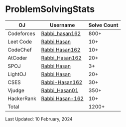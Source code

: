 # ProblemSolvingStats


| OJ | Username | Solve Count |
| -- | -------- | ----------- |
| Codeforces | [Rabbi_hasan162](https://codeforces.com/profile/Rabbi_hasan162) | 800+ |
| Leet Code | [Rabbi Hasan](https://leetcode.com/u/Rabbi_Hasan-162/) | 10+ |
| CodeChef | [Rabbi Hasan162](https://www.codechef.com/users/rabbi_hasan162) | 10+ |
| AtCoder | [Rabbi_Hasan162](https://atcoder.jp/users/Rabbi_Hasan162) | 20+ |
| SPOJ | [Rabbi Hasan](https://www.spoj.com/myaccount/) | 3+ | 
| LightOJ | [Rabbi Hasan](https://lightoj.com/user/user-xfudm) | 20+ | 
| CSES | [Rabbi-Hasan162](https://cses.fi/user/171518) | 30+ |
| Vjudge | [Rabbi_Hasan01](https://vjudge.net/user/Rabbi_Hasan01) | 350+ |
| HackerRank | [Rabbi Hasan-162](https://www.hackerrank.com/profile/imrabbihasan1) | 10+ |
| Total | | 1200+ |

Last Updated: 10 February, 2024

